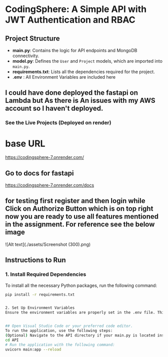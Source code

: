 # CodingSphere: A Simple API with JWT Authentication and RBAC

## Project Structure

- **main.py**: Contains the logic for API endpoints and MongoDB connectivity.
- **model.py**: Defines the `User` and `Project` models, which are imported into `main.py`.
- **requirements.txt**: Lists all the dependencies required for the project.
- **.env** : All Environment Variables are included here
## I could have done deployed the fastapi on Lambda but As there is An issues with my AWS account so I haven't deployed.
### See the Live Projects (Deployed on render)
# base URL

https://codingsphere-7.onrender.com/
## Go to docs for fastapi
https://codingsphere-7.onrender.com/docs

## for testing first register and then login while Click on Authorize Button which is on top right  now you are ready to use all features mentioned in the assignment. For reference see the below image

![Alt text](./assets/Screenshot (300).png)

## Instructions to Run

### 1. Install Required Dependencies

To install all the necessary Python packages, run the following command:
```bash
pip install -r requirements.txt


2. Set Up Environment Variables
Ensure the environment variables are properly set in the .env file. This is crucial for the correct functioning of the application, as it reads the values from the environment (such as database connection strings, JWT secret keys, etc.).


## Open Visual Studio Code or your preferred code editor.
To run the application, use the following steps:
(Optional) Navigate to the API directory if your main.py is located inside the API folder:
cd API
# Run the application with the following command:
uvicorn main:app --reload





